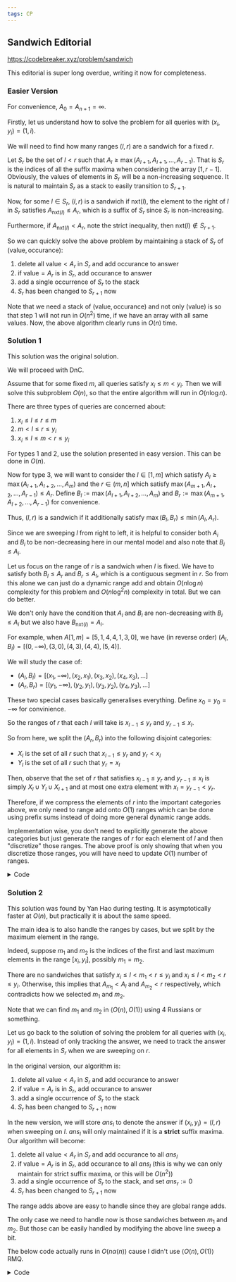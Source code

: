 ```yaml
---
tags: CP
---
```


## Sandwich Editorial

<https://codebreaker.xyz/problem/sandwich>

This editorial is super long overdue, writing it now for completeness.

### Easier Version

For convenience, $A_0 = A_{n+1} = \infty$.

Firstly, let us understand how to solve the problem for all queries with $(x_i,y_i) = (1,i)$.

We will need to find how many ranges $(l,r)$ are a sandwich for a fixed $r$.

Let $S_r$ be the set of $l<r$ such that $A_l \geq \max(A_{l+1}, A_{l+1}, \ldots, A_{r-1})$. That is $S_r$ is the indices of all the suffix maxima when considering the array $[1,r-1]$. Obviously, the values of elements in $S_r$ will be a non-increasing sequence. It is natural to maintain $S_r$ as a stack to easily transition to $S_{r+1}$.

Now, for some $l \in S_r$, $(l,r)$ is a sandwich if $\text{nxt}(l)$, the element to the right of $l$ in $S_r$ satisfies $A_{\text{nxt}(l)} \leq A_r$, which is a suffix of $S_r$ since $S_r$ is non-increasing.

Furthermore, if $A_{\text{nxt}(l)} < A_r$, note the strict inequality, then $\text{nxt}(l) \notin S_{r+1}$.

So we can quickly solve the above problem by maintaining a stack of $S_r$ of $(\text{value},\text{occurance})$:

1. delete all $\text{value} < A_r$ in $S_r$ and add $\text{occurance}$ to answer
2. if $\text{value} = A_r$ is in $S_r$, add $\text{occurance}$ to answer
3. add a single occurrence of $S_r$ to the stack
4. $S_r$ has been changed to $S_{r+1}$ now

Note that we need a stack of $(\text{value},\text{occurance})$ and not only $(\text{value})$ is so that step 1 will not run in $O(n^2)$ time, if we have an array with all same values. Now, the above algorithm clearly runs in $O(n)$ time.

### Solution 1

This solution was the original solution.

We will proceed with DnC. 

Assume that for some fixed $m$, all queries satisfy $x_i \leq m < y_i$. Then we will solve this subproblem $O(n)$, so that the entire algorithm will run in $O(n \log n)$.

There are three types of queries are concerned about:

1. $x_i \leq l \leq r \leq m$
2. $m<l \leq r \leq y_i$
3. $x_i \leq l \leq m < r \leq y_i$

For types 1 and 2, use the solution presented in easy version. This can be done in $O(n)$.

Now for type $3$, we will want to consider the $l \in [1,m]$ which satisfy $A_l \geq \max(A_{l+1}, A_{l+2}, \ldots, A_m)$ and the $r \in (m,n]$ which satisfy $\max(A_{m+1}, A_{l+2}, \ldots, A_{r-1}) \leq A_r$. Define $B_l := \max(A_{l+1}, A_{l+2}, \ldots, A_m)$ and $B_r := \max(A_{m+1}, A_{l+2}, \ldots, A_{r-1})$ for convenience.

Thus, $(l,r)$ is a sandwich if it additionally satisfy $\max(B_l, B_r) \leq \min(A_l,A_r)$.

Since we are sweeping $l$ from right to left, it is helpful to consider both $A_i$ and $B_i$ to be non-decreasing here in our mental model and also note that $B_i \leq A_i$.

Let us focus on the range of $r$ is a sandwich when $l$ is fixed. We have to satisfy both $B_l \leq A_r$ and  $B_r \leq A_l$, which is a contiguous segment in $r$. So from this alone we can just do a dynamic range add and obtain $O(n \log n)$ complexity for this problem and $O(n \log^2 n)$ complexity in total. But we can do better.

We don't only have the condition that $A_i$ and $B_i$ are non-decreasing with $B_i \leq A_i$ but we also have $B_{\text{nxt}(i)} = A_i$.

For example, when $A[1,m] = [5,1,4,4,1,3,0]$, we have (in reverse order) $(A_l,B_l) = [(0,-\infty),(3,0),(4,3),(4,4),(5,4)]$.

We will study the case of:

- $(A_l,B_l) = [(x_1,-\infty),(x_2,x_1),(x_3,x_2),(x_4,x_3),\ldots]$ 
- $(A_r,B_r) = [(y_1,-\infty),(y_2,y_1),(y_3,y_2),(y_4,y_3),\ldots]$ 

These two special cases basically generalises everything. Define $x_0  = y_0 = -\infty$ for convinience.

So the ranges of $r$ that each $l$ will take is $x_{l-1} \leq y_{r}$ and $y_{r-1} \leq x_l$.

So from here, we split the $(A_r,B_r)$ into the following disjoint categories:

- $X_{l}$ is the set of all $r$ such that $x_{l-1} \leq y_r$ and $y_r < x_l$
- $Y_{l}$ is the set of all $r$ such that $y_r = x_l$

Then, observe that the set of $r$ that satisfies $x_{l-1} \leq y_{r}$ and $y_{r-1} \leq x_l$ is simply $X_l \cup Y_l \cup X_{l+1}$ and at most one extra element with $x_l = y_{r-1} < y_r$.

Therefore, if we compress the elements of $r$ into the important categories above, we only need to range add onto $O(1)$ ranges which can be done using prefix sums instead of doing more general dynamic range adds.

Implementation wise, you don't need to explicitly generate the above categories but just generate the ranges of $r$ for each element of $l$ and then "discretize" those ranges. The above proof is only showing that when you discretize those ranges, you will have need to update $O(1)$ number of ranges.

<details><summary markdown="span">Code</summary>

```c++
#include <bits/stdc++.h>
#include <ext/pb_ds/assoc_container.hpp>
#include <ext/pb_ds/tree_policy.hpp>
#include <ext/rope>
using namespace std;
using namespace __gnu_pbds;
using namespace __gnu_cxx;
#define ll long long
#define ii pair<ll,ll>
#define iii pair<ii,ll>
#define fi first
#define se second
#define endl '\n'
#define debug(x) cout << #x << ": " << x << endl

#define pub push_back
#define pob pop_back
#define puf push_front
#define pof pop_front
#define lb lower_bound
#define ub upper_bound

#define rep(x,start,end) for(auto x=(start)-((start)>(end));x!=(end)-((start)>(end));((start)<(end)?x++:x--))
#define all(x) (x).begin(),(x).end()
#define sz(x) (int)(x).size()

#define indexed_set tree<ll,null_type,less<ll>,rb_tree_tag,tree_order_statistics_node_update>
//change less to less_equal for non distinct pbds, but erase will bug

mt19937 rng(chrono::system_clock::now().time_since_epoch().count());

int n,q;
int arr[3000005];

struct Q{
	int l,r;
	int idx;
};

vector<Q> qu;

ll ans[3000005];

ll curr=0;
vector<ii> v;
ll stkl[3000005],stkr[3000005];

ii id[3000005];

int used[3000005];
bool impt[3000005];
int block[3000005];

ll pref[3000005];
int num[3000005];

void dnc(int l,int r,vector<Q> qu){
	if (qu.empty()) return;
	int m=l+r>>1;
	
	if (l==r){
		for (auto &it:qu) ans[it.idx]=1;
		return;
	}
	
	curr=0;
	v.clear();
	rep(x,m+1,l){
		while (!v.empty() && v.back().fi<arr[x]) curr+=v.back().se,v.pob();
		if (!v.empty() && v.back().fi==arr[x]){
			if (sz(v)>=2) curr++;
			curr+=v.back().se;
			v.back().se++;
		}
		else{
			if (sz(v)>=1) curr++;
			v.pub(ii(arr[x],1));
		}
		
		curr++;
		stkl[x]=curr;
	}
	
	curr=0;
	v.clear();
	rep(x,m+1,r+1){
		while (!v.empty() && v.back().fi<arr[x]) curr+=v.back().se,v.pob();
		if (!v.empty() && v.back().fi==arr[x]){
			if (sz(v)>=2) curr++;
			curr+=v.back().se;
			v.back().se++;
		}
		else{
			if (sz(v)>=1) curr++;
			v.pub(ii(arr[x],1));
		}
		
		curr++;
		stkr[x]=curr;
	}
	
	vector<int> idx1;
	vector<int> idx2;
	
	int p=-1;
	rep(x,m+1,l){
		if (arr[x]>=p){
			idx1.pub(x);
			p=arr[x];
		}
		id[x]=ii(-1,-1);
	}
	
	p=-1;
	rep(x,m+1,r+1){
		if (arr[x]>=p){
			idx2.pub(x);
			p=arr[x];
			used[x]=sz(idx2)-1;
		}
		else{
			used[x]=-1;
		}
	}
	
	rep(x,0,sz(idx2)) impt[x]=false;
	int pl=0,pr=0;
	rep(x,0,sz(idx1)){
		while (pr<sz(idx2)-1 && arr[idx2[pr]]<=arr[idx1[x]]) pr++;
		while (pl<sz(idx2) && x && arr[idx2[pl]]<arr[idx1[x-1]]) pl++;
		
		if (pl<=pr) id[idx1[x]]=ii(pl,pr);
		impt[pl]=impt[pr+1]=true;
	}
	
	int IDX=0;
	rep(x,m+1,r+1){
		if (used[x]!=-1){
			if (impt[used[x]]) IDX++,num[IDX]=0;
			num[IDX]++;
		}
		id[x]=ii(IDX,num[IDX]);
	}
	
	vector<Q> vl,vr;
	curr=m+1;
	int mx=0;
	
	for (auto &it:qu){
		if (it.r<=m) vl.pub(it);
		else if (m<it.l) vr.pub(it);
		else{
			while (it.l<curr){
				curr--;
				
				if (id[curr]==ii(-1,-1)) continue;
				
				int bl=id[idx2[id[curr].fi]].fi,br=id[idx2[id[curr].se]].fi;
				ll psum=0;
				
				rep(x,bl,br+1){
					if (x<=mx){
						pref[x]+=num[x]+psum;
						psum+=num[x];
					}
					else{
						pref[x]=pref[x-1]+num[x];
						mx++;
					}
				}
			}
			
			ll temp=stkl[it.l]+stkr[it.r];
			int br=id[it.r].fi;
			if (mx<br) temp+=pref[mx];
			else temp+=pref[br-1]+(pref[br]-pref[br-1])/num[br]*id[it.r].se;
			
			ans[it.idx]=temp;
		}
	}
	
	dnc(l,m,vl);
	dnc(m+1,r,vr);
}

int main(){
	ios::sync_with_stdio(0);
	cin.tie(0);
	cout.tie(0);
	cin.exceptions(ios::badbit | ios::failbit);
	
	cin>>n>>q;
	rep(x,1,n+1) cin>>arr[x];
	
	int a,b;
	rep(x,0,q){
		cin>>a>>b;
		qu.pub(Q({a,b,x}));
	}
	
	sort(all(qu),[](Q i,Q j){
		return i.l>j.l;
	});
	
	dnc(1,n,qu);
	
	rep(x,0,q) cout<<ans[x]<<endl;
}
```

</details>


### Solution 2

This solution was found by Yan Hao during testing. It is asymptotically faster at $O(n)$, but practically it is about the same speed.

The main idea is to also handle the ranges by cases, but we split by the maximum element in the range.

Indeed, suppose $m_1$ and $m_2$ is the indices of the first and last maximum elements in the range $[x_i,y_i]$, possibly $m_1=m_2$.

There are no sandwiches that satisfy $x_i \leq l < m_1 < r \leq y_i$ and $x_i \leq l < m_2 < r \leq y_i$. Otherwise, this implies that $A_{m_1} < A_l$ and $A_{m_2} < r$ respectively, which contradicts how we selected $m_1$ and $m_2$.

Note that we can find $m_1$ and $m_2$ in $\langle O(n),O(1) \rangle$ using 4 Russians or something.

Let us go back to the solution of solving the problem for all queries with $(x_i,y_i) = (1,i)$. Instead of only tracking the answer, we need to track the answer for all elements in $S_r$ when we are sweeping on $r$.

In the original version, our algorithm is:

1. delete all $\text{value} < A_r$ in $S_r$ and add $\text{occurance}$ to answer
2. if $\text{value} = A_r$ is in $S_r$, add $\text{occurance}$ to answer
3. add a single occurrence of $S_r$ to the stack
4. $S_r$ has been changed to $S_{r+1}$ now

In the new version, we will store $ans_l$ to denote the answer if $(x_i,y_i) = (l,r)$ when sweeping on $l$. $ans_l$ will only maintained if it is a **strict** suffix maxima. Our algorithm will become:

1. delete all $\text{value} < A_r$ in $S_r$ and add $\text{occurance}$ to all $ans_l$
2. if $\text{value} = A_r$ is in $S_r$, add $\text{occurance}$ to all $ans_l$ (this is why we can only maintain for strict suffix maxima, or this will be $O(n^2)$)
3. add a single occurrence of $S_r$ to the stack, and set $ans_r := 0$
4. $S_r$ has been changed to $S_{r+1}$ now

The range adds above are easy to handle since they are global range adds.

The only case we need to handle now is those sandwiches between $m_1$ and $m_2$. But those can be easily handled by modifying the above line sweep a bit.

The below code actually runs in $O(n \alpha (n))$ cause I didn't use $\langle O(n),O(1) \rangle$ RMQ.

<details><summary markdown="span">Code</summary>

```c++
#include <bits/stdc++.h>
#include <ext/pb_ds/assoc_container.hpp>
#include <ext/pb_ds/tree_policy.hpp>
#include <ext/rope>
using namespace std;
using namespace __gnu_pbds;
using namespace __gnu_cxx;
#define ll long long
#define ii pair<int,int>
#define iii pair<ii,int>
#define fi first
#define se second
#define endl '\n'
#define debug(x) cout << #x << ": " << x << endl

#define pub push_back
#define pob pop_back
#define puf push_front
#define pof pop_front
#define lb lower_bound
#define ub upper_bound

#define rep(x,start,end) for(auto x=(start)-((start)>(end));x!=(end)-((start)>(end));((start)<(end)?x++:x--))
#define all(x) (x).begin(),(x).end()
#define sz(x) (int)(x).size()

#define indexed_set tree<ll,null_type,less<ll>,rb_tree_tag,tree_order_statistics_node_update>
//change less to less_equal for non distinct pbds, but erase will bug

mt19937 rng(chrono::system_clock::now().time_since_epoch().count());

struct UFDS{
	int p[2500005];
	int r[2500005];
	int v[2500005];
	
	void reset(){
		rep(x,0,2500005){
			p[x]=v[x]=x;
			r[x]=0;
		}
	}
	
	int par(int i){
		if (i==p[i]) return i;
		else return p[i]=par(p[i]);
	}
	
	void unions(int i,int j,int k){
		i=par(i),j=par(j);
		if (r[i]>r[j]) swap(i,j);
		p[i]=j;
		if (r[i]==r[j]) r[j]++;
		v[j]=k;
	}
} ufds;

inline void read(int &x){
	x=0;
	char ch=getchar_unlocked();
	while (ch&16){
		x=x*10+(ch&15);
		ch=getchar_unlocked();
	}
}

int n,q;
int arr[2500005];
vector<int> pos[2500005];

int nxtr[2500005];
ll valr[2500005];

int nxtl[2500005];
ll vall[2500005];

int pos_grp[2500005];
ll pref[2500005];

ii qu[2500005];
ii qu2[2500005];
vector<iii> Q;
ll ans[2500005];

int main(){
	ios::sync_with_stdio(0);
	cin.tie(0);
	cout.tie(0);
	cin.exceptions(ios::badbit | ios::failbit);
	
	read(n),read(q);
	rep(x,1,n+1) read(arr[x]);
	arr[0]=arr[n+1]=1e9+100;
	
	rep(x,0,q){
		read(qu[x].fi),read(qu[x].se);
		Q.pub({qu[x],x});
	}
	
	sort(all(Q),[](iii i,iii j){
		return i.fi.se<j.fi.se;
	});
	
	int idx=0;
	vector<int> stk;
	ufds.reset();
	
	rep(x,1,n+2){
		valr[x]=1;
		while (!stk.empty() && arr[stk.back()]<arr[x]){
			int temp=stk.back(); stk.pob();
			
			ll cnt=1;
			
			rep(y,0,sz(pos[temp])-1){
				pref[pos[temp][y+1]]=valr[pos[temp][y]]+pref[pos[temp][y]];
			}
			
			reverse(all(pos[temp]));
			rep(y,0,sz(pos[temp])){
				nxtr[pos[temp][y]]=x;
				ufds.unions(pos[temp][y],x,x);
				
				valr[pos[temp][y]]+=cnt;
				cnt=valr[pos[temp][y]]+y+2;
			}
			if (!stk.empty()) valr[stk.back()]+=cnt-1;
		}
		if (!stk.empty() && arr[stk.back()]==arr[x]){
			swap(pos[stk.back()],pos[x]);
			stk.back()=x;
		}
		else{
			stk.pub(x);
		}
		pos_grp[x]=sz(pos[x]);
		pos[x].pub(x);
		while (idx<q && Q[idx].fi.se==x){
			qu2[Q[idx].se].fi=ufds.v[ufds.par(Q[idx].fi.fi)];
			idx++;
		}
	}
	
	sort(all(Q),[](iii i,iii j){
		return i.fi.fi>j.fi.fi;
	});
	
	idx=0;
	stk.clear();
	rep(x,1,n+1) pos[x].clear();
	ufds.reset();
	
	rep(x,n+1,0){
		vall[x]=1;
		while (!stk.empty() && arr[stk.back()]<arr[x]){
			int temp=stk.back(); stk.pob();
			
			ll cnt=1;
			
			reverse(all(pos[temp]));
			rep(y,0,sz(pos[temp])){
				nxtl[pos[temp][y]]=x;
				ufds.unions(pos[temp][y],x,x);
				
				vall[pos[temp][y]]+=cnt;
				cnt=vall[pos[temp][y]]+y+2;
			}
			if (!stk.empty()) vall[stk.back()]+=cnt-1;
		}
		if (!stk.empty() && arr[stk.back()]==arr[x]){
			swap(pos[stk.back()],pos[x]);
			stk.back()=x;
		}
		else{
			stk.pub(x);
		}
		pos[x].pub(x);
		while (idx<q && Q[idx].fi.fi==x){
			qu2[Q[idx].se].se=ufds.v[ufds.par(Q[idx].fi.se)];
			idx++;
		}
	}
	
	rep(x,n+1,1) valr[x]+=valr[nxtr[x]];
	rep(x,1,n+1) vall[x]+=vall[nxtl[x]];
	
	int a,b;
	rep(x,0,q){
		tie(a,b)=qu2[x];
		
		ans[x]=1+valr[qu[x].fi]-valr[qu2[x].fi]+vall[qu[x].se]-vall[qu2[x].se];
		
		ans[x]+=pref[b]-pref[a];
		ll temp=pos_grp[b]-pos_grp[a];
		ans[x]+=temp*(temp+1)/2;
		
		cout<<ans[x]<<endl;
	}
}
```

</details>
